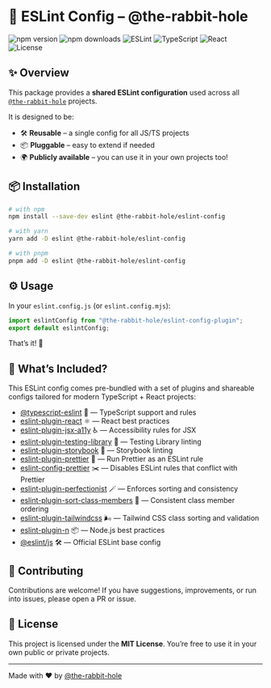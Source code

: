 # 🐇 ESLint Config – @the-rabbit-hole

![npm version](https://img.shields.io/npm/v/@the-rabbit-hole/eslint-config?style=for-the-badge&logo=npm&label=version)
![npm downloads](https://img.shields.io/npm/dm/@the-rabbit-hole/eslint-config?style=for-the-badge&logo=npm&label=downloads)
![ESLint](https://img.shields.io/badge/ESLint-9.x-4B32C3?style=for-the-badge&logo=eslint&logoColor=white)
![TypeScript](https://img.shields.io/badge/TypeScript-5.x-3178C6?style=for-the-badge&logo=typescript&logoColor=white)
![React](https://img.shields.io/badge/React-18.x-61DAFB?style=for-the-badge&logo=react&logoColor=black)
![License](https://img.shields.io/badge/License-MIT-green?style=for-the-badge)

## ✨ Overview

This package provides a **shared ESLint configuration** used across all  
[`@the-rabbit-hole`](https://github.com/the-rabbit-hole) projects.  

It is designed to be:
- 🛠 **Reusable** – a single config for all JS/TS projects
- 📦 **Pluggable** – easy to extend if needed
- 🌍 **Publicly available** – you can use it in your own projects too!

## 📦 Installation

```bash
# with npm
npm install --save-dev eslint @the-rabbit-hole/eslint-config

# with yarn
yarn add -D eslint @the-rabbit-hole/eslint-config

# with pnpm
pnpm add -D eslint @the-rabbit-hole/eslint-config
````

## ⚙️ Usage

In your `eslint.config.js` (or `eslint.config.mjs`):

```js
import eslintConfig from "@the-rabbit-hole/eslint-config-plugin";
export default eslintConfig;
```

That’s it! 🚀

## 🧩 What’s Included?

This ESLint config comes pre-bundled with a set of plugins and shareable configs tailored for modern TypeScript + React projects:

* [@typescript-eslint](https://typescript-eslint.io) 📘 — TypeScript support and rules
* [eslint-plugin-react](https://github.com/jsx-eslint/eslint-plugin-react) ⚛️ — React best practices
* [eslint-plugin-jsx-a11y](https://github.com/jsx-eslint/eslint-plugin-jsx-a11y) ♿️ — Accessibility rules for JSX
* [eslint-plugin-testing-library](https://github.com/testing-library/eslint-plugin-testing-library) 🧪 — Testing Library linting
* [eslint-plugin-storybook](https://github.com/storybookjs/eslint-plugin-storybook) 📖 — Storybook linting
* [eslint-plugin-prettier](https://github.com/prettier/eslint-plugin-prettier) 🎨 — Run Prettier as an ESLint rule
* [eslint-config-prettier](https://github.com/prettier/eslint-config-prettier) ✂️ — Disables ESLint rules that conflict with Prettier
* [eslint-plugin-perfectionist](https://perfectionist.dev) 🪄 — Enforces sorting and consistency
* [eslint-plugin-sort-class-members](https://github.com/bryanrsmith/eslint-plugin-sort-class-members) 🧩 — Consistent class member ordering
* [eslint-plugin-tailwindcss](https://github.com/francoismassart/eslint-plugin-tailwindcss) 🌬️ — Tailwind CSS class sorting and validation
* [eslint-plugin-n](https://github.com/eslint-community/eslint-plugin-n) 📦 — Node.js best practices
* [@eslint/js](https://eslint.org/docs/latest/use/configure/configuration-files-new) 🛠️ — Official ESLint base config


## 🤝 Contributing

Contributions are welcome!
If you have suggestions, improvements, or run into issues, please open a PR or issue.

## 📜 License

This project is licensed under the **MIT License**.
You’re free to use it in your own public or private projects.

---

Made with ❤️ by [@the-rabbit-hole](https://github.com/the-rabbit-hole-tech)
